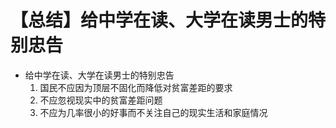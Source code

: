# 【总结】给中学在读、大学在读男士的特别忠告

-   给中学在读、大学在读男士的特别忠告
    1.  国民不应因为顶层不固化而降低对贫富差距的要求
    2.  不应忽视现实中的贫富差距问题
    3.  不应为几率很小的好事而不关注自己的现实生活和家庭情况